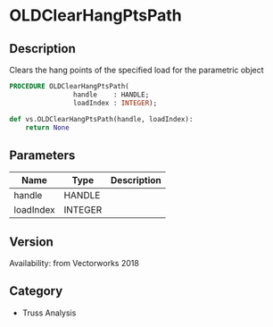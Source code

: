 # OLDClearHangPtsPath

## Description
Clears the hang points of the specified load for the parametric object

```pascal
PROCEDURE OLDClearHangPtsPath(
				handle    : HANDLE;
				loadIndex : INTEGER);
```

```python
def vs.OLDClearHangPtsPath(handle, loadIndex):
    return None
```

## Parameters
|Name|Type|Description|
|---|---|---|
|handle|HANDLE|   |
|loadIndex|INTEGER|   |

## Version
Availability: from Vectorworks 2018

## Category
* Truss Analysis

